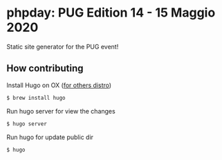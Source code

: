 # phpday: PUG Edition 14 - 15 Maggio 2020

Static site generator for the PUG event!

## How contributing

Install Hugo on OX ([for others distro](https://gohugo.io/getting-started/installing/#quick-install))
```sh
$ brew install hugo
```

Run hugo server for view the changes
```sh
$ hugo server
```

Run hugo for update public dir
```sh
$ hugo
```
